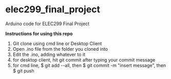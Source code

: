 # elec299_final_project
Arduino code for ELEC299 Final Project

**Instructions for using this repo**
1. Git clone using cmd line or Desktop Client
2. Open .ino file from the folder you cloned into
3. Edit the .ino, adding whatever to it
4. for desktop client, hit git commit after typing your commit message 
5. for cmd line, $ git add --all, then $ git commit -m "insert message", then $ git push
